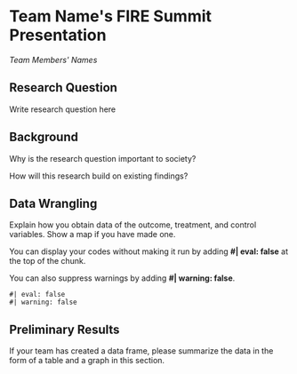 # Team Name's FIRE Summit Presentation

*Team Members' Names*

## Research Question

Write research question here

## Background

Why is the research question important to society?

How will this research build on existing findings?

## Data Wrangling

Explain how you obtain data of the outcome, treatment, and control variables. Show a map if you have made one.

You can display your codes without making it run by adding **#\| eval: false** at the top of the chunk.

You can also suppress warnings by adding **#\| warning: false**.

```{r}
#| eval: false
#| warning: false

```

## Preliminary Results

If your team has created a data frame, please summarize the data in the form of a table and a graph in this section.
